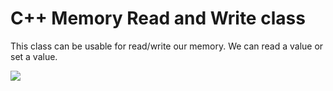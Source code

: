 # C++ Memory Read and Write class

This class can be usable for read/write our memory. We can read a value or set a value.

<img src="https://i.ibb.co/HTvJjNM/ss.png"></img>
